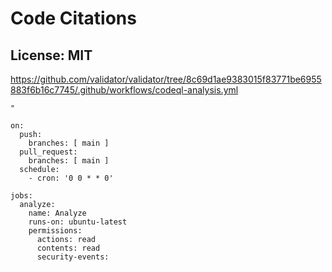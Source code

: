 # Code Citations

## License: MIT
https://github.com/validator/validator/tree/8c69d1ae9383015f83771be6955883f6b16c7745/.github/workflows/codeql-analysis.yml

```
"

on:
  push:
    branches: [ main ]
  pull_request:
    branches: [ main ]
  schedule:
    - cron: '0 0 * * 0'

jobs:
  analyze:
    name: Analyze
    runs-on: ubuntu-latest
    permissions:
      actions: read
      contents: read
      security-events:
```

